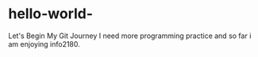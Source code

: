 # hello-world-
Let's Begin My Git Journey
I need more programming practice and so far i am enjoying info2180.
